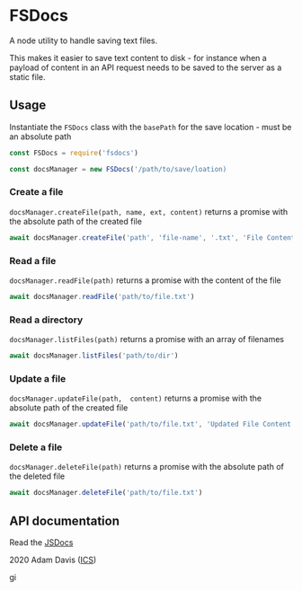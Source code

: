 # FSDocs

A node utility to handle saving text files.

This makes it easier to save text content to disk - for instance when a payload of content in an API request needs to be saved to the server as a static file. 

## Usage

Instantiate the `FSDocs` class with the `basePath` for the save location - must be an absolute path

```js
const FSDocs = require('fsdocs')

const docsManager = new FSDocs('/path/to/save/loation)

```


### Create a file 
`docsManager.createFile(path, name, ext, content)`
returns a promise with the absolute path of the created file


```js
await docsManager.createFile('path', 'file-name', '.txt', 'File Content')
```

### Read a file
`docsManager.readFile(path)`
returns a promise with the content of the file


```js
await docsManager.readFile('path/to/file.txt')
```

### Read a directory 
`docsManager.listFiles(path)`
returns a promise with an array of filenames


```js
await docsManager.listFiles('path/to/dir')
```

### Update a file
`docsManager.updateFile(path,  content)`
returns a promise with the absolute path of the created file


```js
await docsManager.updateFile('path/to/file.txt', 'Updated File Content')
```

### Delete a file
`docsManager.deleteFile(path)`
returns a promise with the absolute path of the deleted file


```js
await docsManager.deleteFile('path/to/file.txt')
```


## API documentation
Read the [JSDocs](/docs/index.html)



2020 Adam Davis ([ICS](./license.txt))





gi
